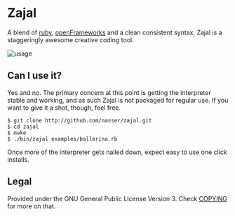 Zajal
=====

A blend of [ruby](http://ruby-lang.org), [openFrameworks](http://openframeworks.cc/) and a clean consistent syntax, Zajal is a staggeringly awesome creative coding tool.

![usage](http://zajal.cc/zajal.png)

Can I use it?
-------------
Yes and no. The primary concern at this point is getting the interpreter stable and working, and as such Zajal is not packaged for regular use. If you want to give it a shot, though, feel free.

    $ git clone http://github.com/nasser/zajal.git
    $ cd zajal
    $ make
    $ ./bin/zajal examples/ballerina.rb
    
Once more of the interpreter gets nailed down, expect easy to use one click installs.

Legal
-----
Provided under the GNU General Public License Version 3. Check [COPYING](http://github.com/nasser/zajal/blob/master/COPYING) for more on that.
